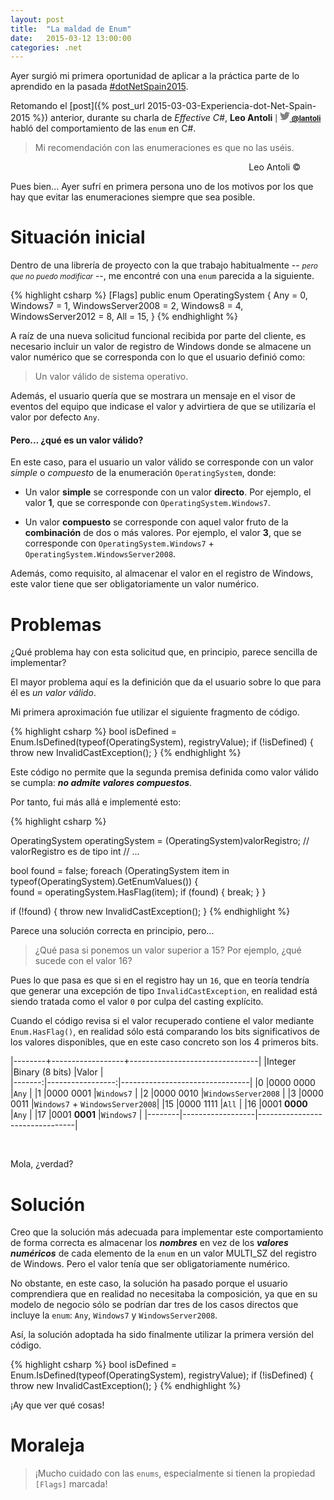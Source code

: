 ```yaml
---
layout: post
title:  "La maldad de Enum"
date:   2015-03-12 13:00:00
categories: .net
---
```

Ayer surgió mi primera oportunidad de aplicar a la práctica parte de lo aprendido en la pasada [#dotNetSpain2015](https://www.desarrollaconmicrosoft.com/dotnetspain2015).

Retomando el [post]({% post_url 2015-03-03-Experiencia-dot-Net-Spain-2015 %}) anterior, durante su charla de _Effective C#_, __Leo Antoli__ <small>| <a href="https://twitter.com/lantoli"><span class="icon  icon--twitter"><svg style="width:16;height:16;"><path fill="#828282" d="M15.969,3.058c-0.586,0.26-1.217,0.436-1.878,0.515c0.675-0.405,1.194-1.045,1.438-1.809c-0.632,0.375-1.332,0.647-2.076,0.793c-0.596-0.636-1.446-1.033-2.387-1.033c-1.806,0-3.27,1.464-3.27,3.27 c0,0.256,0.029,0.506,0.085,0.745C5.163,5.404,2.753,4.102,1.14,2.124C0.859,2.607,0.698,3.168,0.698,3.767 c0,1.134,0.577,2.135,1.455,2.722C1.616,6.472,1.112,6.325,0.671,6.08c0,0.014,0,0.027,0,0.041c0,1.584,1.127,2.906,2.623,3.206 C3.02,9.402,2.731,9.442,2.433,9.442c-0.211,0-0.416-0.021-0.615-0.059c0.416,1.299,1.624,2.245,3.055,2.271 c-1.119,0.877-2.529,1.4-4.061,1.4c-0.264,0-0.524-0.015-0.78-0.046c1.447,0.928,3.166,1.469,5.013,1.469 c6.015,0,9.304-4.983,9.304-9.304c0-0.142-0.003-0.283-0.009-0.423C14.976,4.29,15.531,3.714,15.969,3.058z"/></svg><span class="username"> __@lantoli__</span></span></a></small> habló del comportamiento de las `enum` en C#.

> Mi recomendación con las enumeraciones es que no las uséis.

<figure>    
    <figcaption style="text-align: right;">Leo Antoli &copy;</figcaption>
</figure>

Pues bien... Ayer sufrí en primera persona uno de los motivos por los que hay que evitar las enumeraciones siempre que sea posible.

# Situación inicial

Dentro de una librería de proyecto con la que trabajo habitualmente -- _<small>pero que no puedo modificar</small>_ --, me encontré con una `enum` parecida a la siguiente.

{% highlight csharp %}
[Flags]
public enum OperatingSystem
{
    Any = 0,
    Windows7 = 1,
    WindowsServer2008 = 2,
    Windows8 = 4,
    WindowsServer2012 = 8,
    All = 15,
}
{% endhighlight %}

A raíz de una nueva solicitud funcional recibida por parte del cliente, es necesario incluir un valor de registro de Windows donde se almacene un valor numérico que se corresponda con lo que el usuario definió como:

> Un valor válido de sistema operativo.

Además, el usuario quería que se mostrara un mensaje en el visor de eventos del equipo que indicase el valor y advirtiera de que se utilizaría el valor por defecto `Any`.

#### Pero... ¿qué es un valor válido?

En este caso, para el usuario un valor válido se corresponde con un valor _simple_ o _compuesto_ de la enumeración `OperatingSystem`, donde:

* Un valor __simple__ se corresponde con un valor __directo__. Por ejemplo, el valor __1__, que se corresponde con `OperatingSystem.Windows7`.

* Un valor __compuesto__ se corresponde con aquel valor fruto de la __combinación__ de dos o más valores. Por ejemplo, el valor __3__, que se corresponde con `OperatingSystem.Windows7` + `OperatingSystem.WindowsServer2008`.

Además, como requisito, al almacenar el valor en el registro de Windows, este valor tiene que ser obligatoriamente un valor numérico.

# Problemas

¿Qué problema hay con esta solicitud que, en principio, parece sencilla de implementar?

El mayor problema aquí es la definición que da el usuario sobre lo que para él es _un valor válido_.

Mi primera aproximación fue utilizar el siguiente fragmento de código.

{% highlight csharp %}
bool isDefined = Enum.IsDefined(typeof(OperatingSystem), registryValue);
if (!isDefined)
{
	throw new InvalidCastException();
}
{% endhighlight %}

Este código no permite que la segunda premisa definida como valor válido se cumpla: ***no admite valores compuestos***.

Por tanto, fui más allá e implementé esto:

{% highlight csharp %}

OperatingSystem operatingSystem = (OperatingSystem)valorRegistro; // valorRegistro es de tipo int
// ...

bool found = false;
foreach (OperatingSystem item in typeof(OperatingSystem).GetEnumValues())
{       
    found = operatingSystem.HasFlag(item);
    if (found)
    {
        break;
    }
}

if (!found)
{
    throw new InvalidCastException();
}
{% endhighlight %}

Parece una solución correcta en principio, pero...

> ¿Qué pasa si ponemos un valor superior a 15? Por ejemplo, ¿qué sucede con el valor 16?

Pues lo que pasa es que si en el registro hay un `16`, que en teoría tendría que generar una excepción de tipo `InvalidCastException`, en realidad está siendo tratada como el valor `0` por culpa del casting explícito.

Cuando el código revisa si el valor recuperado contiene el valor mediante `Enum.HasFlag()`, en realidad sólo está comparando los bits significativos de los valores disponibles, que en este caso concreto son los 4 primeros bits.

|--------+------------------+--------------------------------|
|Integer |Binary (8 bits)           |Valor			                 |  
|-------:|-----------------:|--------------------------------|
|0	     |0000 0000	        |`Any`                           |
|1	     |0000 0001	        |`Windows7`                      |
|2	     |0000 0010	        |`WindowsServer2008`             |
|3	     |0000 0011	        |`Windows7` + `WindowsServer2008`|
|15	     |0000 1111	        |`All`                           |
|16	     |0001 <strong>0000</strong>	        |`Any`       |
|17	     |0001 <strong>0001</strong>	        |`Windows7`  |
|--------|------------------|--------------------------------|

<br />

Mola, ¿verdad?

# Solución

Creo que la solución más adecuada para implementar este comportamiento de forma correcta es almacenar los ___nombres___ en vez de los ___valores numéricos___ de cada elemento de la `enum` en un valor MULTI_SZ del registro de Windows. Pero el valor tenía que ser obligatoriamente numérico.

No obstante, en este caso, la solución ha pasado porque el usuario comprendiera que en realidad no necesitaba la composición, ya que en su modelo de negocio sólo se podrían dar tres de los casos directos que incluye la `enum`: `Any`, `Windows7` y `WindowsServer2008`.

Así, la solución adoptada ha sido finalmente utilizar la primera versión del código.

{% highlight csharp %}
bool isDefined = Enum.IsDefined(typeof(OperatingSystem), registryValue);
if (!isDefined)
{
	throw new InvalidCastException();
}
{% endhighlight %}

¡Ay que ver qué cosas!

# Moraleja 

> ¡Mucho cuidado con las `enums`, especialmente si tienen la propiedad `[Flags]` marcada!


